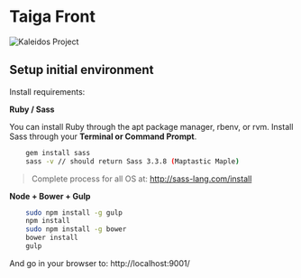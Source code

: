 Taiga Front
===============

![Kaleidos Project](http://kaleidos.net/static/img/badge.png "Kaleidos Project")

Setup initial environment
-------------------------

Install requirements:

**Ruby / Sass**

You can install Ruby through the apt package manager, rbenv, or rvm.
Install Sass through your **Terminal or Command Prompt**.

```bash
    gem install sass
    sass -v // should return Sass 3.3.8 (Maptastic Maple)
```

> Complete process for all OS at: http://sass-lang.com/install

**Node + Bower + Gulp**

```bash
    sudo npm install -g gulp
    npm install
    sudo npm install -g bower
    bower install
    gulp
```

And go in your browser to: http://localhost:9001/
